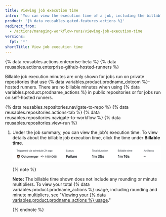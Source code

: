 ```yaml
---
title: Viewing job execution time
intro: 'You can view the execution time of a job, including the billable minutes that a job accrued.'
product: '{% data reusables.gated-features.actions %}'
redirect_from:
  - /actions/managing-workflow-runs/viewing-job-execution-time
versions:
  fpt: '*'
shortTitle: View job execution time
---
```


{% data reusables.actions.enterprise-beta %}
{% data reusables.actions.enterprise-github-hosted-runners %}

Billable job execution minutes are only shown for jobs run on private repositories that use {% data variables.product.prodname_dotcom %}-hosted runners. There are no billable minutes when using {% data variables.product.prodname_actions %} in public repositories or for jobs run on self-hosted runners.

{% data reusables.repositories.navigate-to-repo %}
{% data reusables.repositories.actions-tab %}
{% data reusables.repositories.navigate-to-workflow %}
{% data reusables.repositories.view-run %}
1. Under the job summary, you can view the job's execution time. To view details about the billable job execution time, click the time under **Billable time**.
   ![Run and billable time details link](/assets/images/help/repository/view-run-billable-time.png)

   {% note %}
   
   **Note:** The billable time shown does not include any rounding or minute multipliers. To view your total {% data variables.product.prodname_actions %} usage, including rounding and minute multipliers, see "[Viewing your {% data variables.product.prodname_actions %} usage](/billing/managing-billing-for-github-actions/viewing-your-github-actions-usage)."
   
   {% endnote %}

